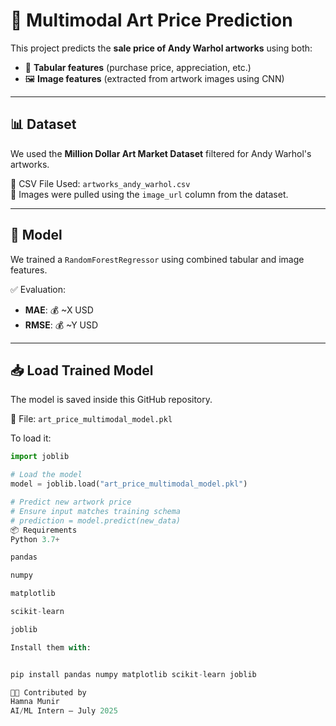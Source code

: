 # 🎨 Multimodal Art Price Prediction

This project predicts the **sale price of Andy Warhol artworks** using both:

- 🧮 **Tabular features** (purchase price, appreciation, etc.)
- 🖼️ **Image features** (extracted from artwork images using CNN)

---

## 📊 Dataset

We used the **Million Dollar Art Market Dataset** filtered for Andy Warhol's artworks.

📁 CSV File Used: `artworks_andy_warhol.csv`  
📸 Images were pulled using the `image_url` column from the dataset.

---

## 🚀 Model

We trained a `RandomForestRegressor` using combined tabular and image features.

✅ Evaluation:
- **MAE**: 💰 ~X USD
- **RMSE**: 💰 ~Y USD

---

## 📥 Load Trained Model

The model is saved inside this GitHub repository.

📁 File: `art_price_multimodal_model.pkl`

To load it:

```python
import joblib

# Load the model
model = joblib.load("art_price_multimodal_model.pkl")

# Predict new artwork price
# Ensure input matches training schema
# prediction = model.predict(new_data)
📦 Requirements
Python 3.7+

pandas

numpy

matplotlib

scikit-learn

joblib

Install them with:


pip install pandas numpy matplotlib scikit-learn joblib

👩‍💻 Contributed by
Hamna Munir
AI/ML Intern — July 2025
